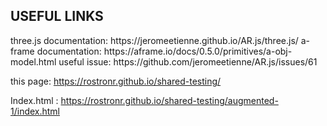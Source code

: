 <h2>USEFUL LINKS</h2>
three.js documentation: https://jeromeetienne.github.io/AR.js/three.js/
a-frame documentation: https://aframe.io/docs/0.5.0/primitives/a-obj-model.html
useful issue: https://github.com/jeromeetienne/AR.js/issues/61

this page: https://rostronr.github.io/shared-testing/

Index.html : https://rostronr.github.io/shared-testing/augmented-1/index.html
